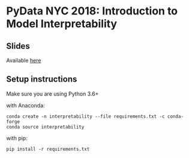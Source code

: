 # PyData NYC 2018: Introduction to Model Interpretability

## Slides

Available [here](https://speakerdeck.com/klemag/open-the-black-box-an-introduction-to-model-interpretability-with-lime-and-shap)


## Setup instructions

Make sure you are using Python 3.6+

with Anaconda:

```
conda create -n interpretability --file requirements.txt -c conda-forge
conda source interpretability
```

with pip:

```
pip install -r requirements.txt
```